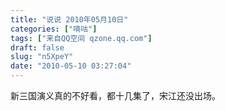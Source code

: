```yaml
---
title: "说说 2010年05月10日"
categories: ["嘀咕"]
tags: ["来自QQ空间 qzone.qq.com"]
draft: false
slug: "n5XpeY"
date: "2010-05-10 03:27:04"
---
```


新三国演义真的不好看，都十几集了，宋江还没出场。
